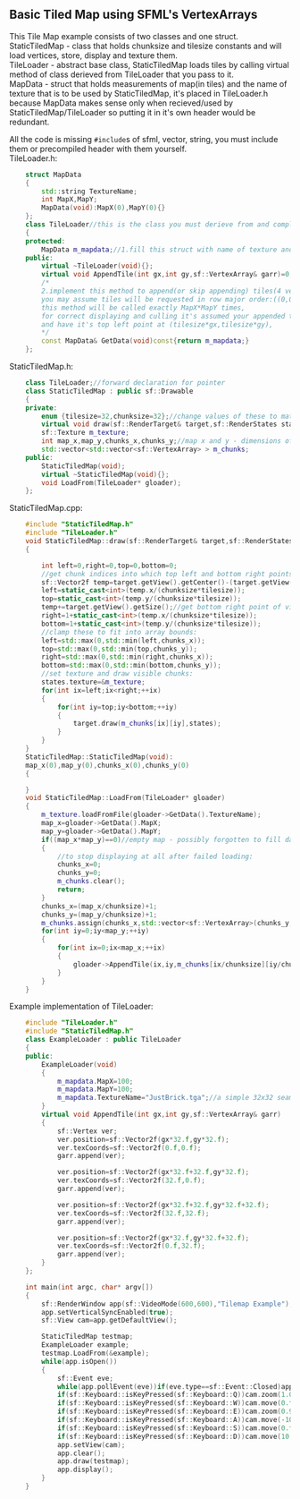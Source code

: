 ## Basic Tiled Map using SFML's VertexArrays

This Tile Map example consists of two classes and one struct.  
StaticTiledMap - class that holds chunksize and tilesize constants and will load vertices, store, display and texture them.  
TileLoader - abstract base class, StaticTiledMap loads tiles by calling virtual method of class derieved from TileLoader that you pass to it.  
MapData - struct that holds measurements of map(in tiles) and the name of texture that is to be used by StaticTiledMap, it's placed in TileLoader.h because MapData makes sense only when recieved/used by StaticTiledMap/TileLoader so putting it in it's own header would be redundant.  

All the code is missing `#include`s of sfml, vector, string, you must include them or precompiled header with them yourself.   
TileLoader.h:
```cpp
	struct MapData
	{
		std::string TextureName;
		int MapX,MapY;
		MapData(void):MapX(0),MapY(0){}
	};
	class TileLoader//this is the class you must derieve from and complete following 2 tasks :
	{
	protected:
		MapData m_mapdata;//1.fill this struct with name of texture and map dimensions(in tiles)
	public:
		virtual ~TileLoader(void){};
		virtual void AppendTile(int gx,int gy,sf::VertexArray& garr)=0;
		/*
		2.implement this method to append(or skip appending) tiles(4 vertices) to given vertex array,
		you may assume tiles will be requested in row major order:((0,0),(1,0),..,(map_x-1,0),(0,1),..,(map_x-1,map_y-1)),
		this method will be called exactly MapX*MapY times,
		for correct displaying and culling it's assumed your appended tile will be square with side equal to tilesize
		and have it's top left point at (tilesize*gx,tilesize*gy),
		*/
		const MapData& GetData(void)const{return m_mapdata;}
	};
```
StaticTiledMap.h:   
```cpp
	class TileLoader;//forward declaration for pointer
	class StaticTiledMap : public sf::Drawable
	{
	private:
		enum {tilesize=32,chunksize=32};//change values of these to match your needs and improve performance
		virtual void draw(sf::RenderTarget& target,sf::RenderStates states)const;
		sf::Texture m_texture;
		int map_x,map_y,chunks_x,chunks_y;//map x and y - dimensions of map in tiles, chunks x and y - amount of chunks
		std::vector<std::vector<sf::VertexArray> > m_chunks;
	public:
		StaticTiledMap(void);
		virtual ~StaticTiledMap(void){};
		void LoadFrom(TileLoader* gloader);
	};
```
StaticTiledMap.cpp:
```cpp
	#include "StaticTiledMap.h"
	#include "TileLoader.h"
	void StaticTiledMap::draw(sf::RenderTarget& target,sf::RenderStates states)const
	{

		int left=0,right=0,top=0,bottom=0;
		//get chunk indices into which top left and bottom right points of view fall:
		sf::Vector2f temp=target.getView().getCenter()-(target.getView().getSize()/2.f);//get top left point of view
		left=static_cast<int>(temp.x/(chunksize*tilesize));
		top=static_cast<int>(temp.y/(chunksize*tilesize));
		temp+=target.getView().getSize();//get bottom right point of view
		right=1+static_cast<int>(temp.x/(chunksize*tilesize));
		bottom=1+static_cast<int>(temp.y/(chunksize*tilesize));
		//clamp these to fit into array bounds:
		left=std::max(0,std::min(left,chunks_x));
		top=std::max(0,std::min(top,chunks_y));
		right=std::max(0,std::min(right,chunks_x));
		bottom=std::max(0,std::min(bottom,chunks_y));
		//set texture and draw visible chunks:
		states.texture=&m_texture;
		for(int ix=left;ix<right;++ix)
		{
			for(int iy=top;iy<bottom;++iy)
			{
				target.draw(m_chunks[ix][iy],states);
			}
		}
	}
	StaticTiledMap::StaticTiledMap(void):
	map_x(0),map_y(0),chunks_x(0),chunks_y(0)
	{

	}
	void StaticTiledMap::LoadFrom(TileLoader* gloader)
	{
		m_texture.loadFromFile(gloader->GetData().TextureName);
		map_x=gloader->GetData().MapX;
		map_y=gloader->GetData().MapY;
		if((map_x*map_y)==0)//empty map - possibly forgotten to fill data struct
		{
			//to stop displaying at all after failed loading:
			chunks_x=0;
			chunks_y=0;
			m_chunks.clear();
			return;
		}
		chunks_x=(map_x/chunksize)+1;
		chunks_y=(map_y/chunksize)+1;
		m_chunks.assign(chunks_x,std::vector<sf::VertexArray>(chunks_y,sf::VertexArray(sf::Quads)));//ready up empty 2d arrays
		for(int iy=0;iy<map_y;++iy)
		{
			for(int ix=0;ix<map_x;++ix)
			{
				gloader->AppendTile(ix,iy,m_chunks[ix/chunksize][iy/chunksize]);
			}
		}
	}
```
Example implementation of TileLoader:  
```cpp
	#include "TileLoader.h"
	#include "StaticTiledMap.h"
	class ExampleLoader : public TileLoader
	{
	public:
		ExampleLoader(void)
		{
			m_mapdata.MapX=100;
			m_mapdata.MapY=100;
			m_mapdata.TextureName="JustBrick.tga";//a simple 32x32 seamless image of brick 
		}
		virtual void AppendTile(int gx,int gy,sf::VertexArray& garr)
		{
			sf::Vertex ver;
			ver.position=sf::Vector2f(gx*32.f,gy*32.f);
			ver.texCoords=sf::Vector2f(0.f,0.f);
			garr.append(ver);

			ver.position=sf::Vector2f(gx*32.f+32.f,gy*32.f);
			ver.texCoords=sf::Vector2f(32.f,0.f);
			garr.append(ver);

			ver.position=sf::Vector2f(gx*32.f+32.f,gy*32.f+32.f);
			ver.texCoords=sf::Vector2f(32.f,32.f);
			garr.append(ver);

			ver.position=sf::Vector2f(gx*32.f,gy*32.f+32.f);
			ver.texCoords=sf::Vector2f(0.f,32.f);
			garr.append(ver);
		}
	};

	int main(int argc, char* argv[])
	{	
		sf::RenderWindow app(sf::VideoMode(600,600),"Tilemap Example");
		app.setVerticalSyncEnabled(true);
		sf::View cam=app.getDefaultView();

		StaticTiledMap testmap;
		ExampleLoader example;
		testmap.LoadFrom(&example);
		while(app.isOpen())
		{
			sf::Event eve;
			while(app.pollEvent(eve))if(eve.type==sf::Event::Closed)app.close();
			if(sf::Keyboard::isKeyPressed(sf::Keyboard::Q))cam.zoom(1.05f);
			if(sf::Keyboard::isKeyPressed(sf::Keyboard::W))cam.move(0.f,-10.f);
			if(sf::Keyboard::isKeyPressed(sf::Keyboard::E))cam.zoom(0.95f);
			if(sf::Keyboard::isKeyPressed(sf::Keyboard::A))cam.move(-10.f,0.f);
			if(sf::Keyboard::isKeyPressed(sf::Keyboard::S))cam.move(0.f,10.f);
			if(sf::Keyboard::isKeyPressed(sf::Keyboard::D))cam.move(10.f,0.f);
			app.setView(cam);
			app.clear();
			app.draw(testmap);
			app.display();
		}
	}
```